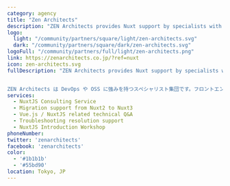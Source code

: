 ```yaml
---
category: agency
title: "Zen Architects"
description: "ZEN Architects provides Nuxt support by specialists with strengths in DevOps and OSS. Our team consists of top-notch experts in front-end technologies, with extensive experience developing with frameworks including Vue.js and Nuxt.js over years. We keep focusing on optimizing clients IT investment by providing the most efficient solution case by case."
logo:
  light: "/community/partners/square/light/zen-architects.svg"
  dark: "/community/partners/square/dark/zen-architects.svg"
logoFull: "/community/partners/full/light/zen-architects.png"
link: https://zenarchitects.co.jp/?ref=nuxt
icon: zen-architects.svg
fullDescription: "ZEN Architects provides Nuxt support by specialists with strengths in DevOps and OSS. Our team consists of top-notch experts in front-end technologies, with extensive experience developing with frameworks including Vue.js and Nuxt.js over years. We keep focusing on optimizing clients IT investment by providing the most efficient solution case by case.


ZEN Architects は DevOps や OSS に強みを持つスペシャリスト集団です。フロントエンド技術については、Vue.js や Nuxt.js などのフレームワークを使った開発経験が豊富で、チームには日本を代表するエキスパートも含まれています。ZEN Architects が提供する技術アドバイザリサービスでは、これまで数十社にのぼるエンタープライズ開発プロジェクトをサポートしてきました。私たちは日頃よりお客様のITへの投資を最適化することにフォーカスしており、ケースごとに最適な解決策を提供します。"
services:
  - NuxtJS Consulting Service
  - Migration support from Nuxt2 to Nuxt3
  - Vue.js / NuxtJS related technical Q&A
  - Troubleshooting resolution support
  - NuxtJS Introduction Workshop
phoneNumber:
twitter: 'zenarchitects'
facebook: 'zenarchitects'
color:
  - '#1b1b1b'
  - '#55bd90'
location: Tokyo, JP
---
```

